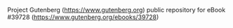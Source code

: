 Project Gutenberg (https://www.gutenberg.org) public repository for eBook #39728 (https://www.gutenberg.org/ebooks/39728)
